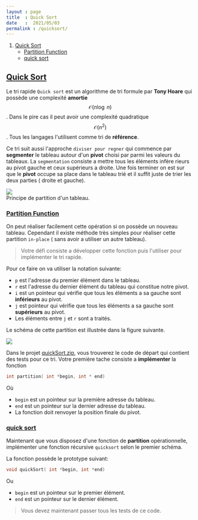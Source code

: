 ```yaml
---
layout : page
title  : Quick Sort
date   :  2021/05/03  
permalink : /quicksort/
---
```



1. [Quick Sort](#quicksort)
    - [Partition Function](#partition)
    - [quick sort](#quick)
    <a name='quick'></a>
    
    


## [Quick Sort](#quicksort)
<a name='quicksort'></a>

Le tri rapide `Quick sort` est un algorithme de tri formule par **Tony Hoare**
qui possède une complexité **amortie** $$ \mathcal{O}(n\log\;n)$$. Dans le pire
    cas il peut avoir une complexité quadratique $$\mathcal{O}(n^2)$$. Tous les
    langages l'utilisent comme tri de **référence**.


Ce tri suit aussi l'approche `diviser pour regner` qui commence par
**segmenter** le tableau autour d'un **pivot** choisi par parmi les valeurs du
tableaux. La `segmentation` consiste a mettre tous les éléments infère rieurs au
pivot  gauche et ceux supérieurs a droite. Une fois terminer on est sur que le
**pivot** occupe sa place dans le tableau trié et il suffit juste de trier les
deux parties ( droite et gauche).


<div class="fig figcenter fighighlight">
<img src="{{ site.url }}{{ site.baseurl}}/assignments/07_quicksort/partion_mecanism.png">
  <div class="figcaption">
  Principe de partition d'un tableau.
  </div>
</div>


### [Partition Function](#partition)
<a name='partition'></a>

On peut réaliser facilement cette opération si on possède un nouveau tableau.
Cependant il existe méthode très simples pour réaliser cette partition
`in-place` ( sans avoir a utiliser un autre tableau). 

> Votre défi consiste a développer cette fonction puis l'utiliser pour
implémenter le tri rapide.

Pour ce faire on va utiliser la notation suivante:


- `p` est l'adresse du premier élément dans le tableau.
- `r` est l'adresse du dernier élément du tableau qui constitue notre pivot.
- `i` est un pointeur qui vérifie que tous les éléments a sa gauche sont
**inférieurs** au pivot.
- `j` est pointeur qui vérifie que tous les éléments a sa gauche sont
**supérieurs** au pivot.
- Les éléments entre `j` et `r` sont a traités.

Le schéma de cette partition est illustrée dans la figure suivante.

<div class="figcenter fighighlight">
  <img src="{{ site.url }}{{ site.baseurl }}/assignments/07_quicksort/quick_sort.png">
</div>


Dans le projet <a href="{{ site.url }}{{site.baseurl}}/assignments/07_quicksort/quicksort.zip"> quickSort.zip</a>, vous trouverez le code de départ qui contient des tests pour ce tri. Votre première tache consiste a **implémenter** la fonction 


```cpp
int partition( int *begin, int * end)
```

Où

- `begin` est un pointeur sur la première adresse du tableau.
- `end` est un pointeur sur la dernier adresse du tableau.
- La fonction doit renvoyer la position  finale du pivot.



### [quick sort](#quick)
<a name='quick'></a>


Maintenant que vous disposez d'une fonction de **partition** opérationnelle,
implémenter une fonction récursive `quicksort` selon le premier schéma.

La fonction possède le prototype suivant:

```cpp
void quickSort( int *begin, int *end)
```

Ou

- `begin` est un pointeur sur le premier élément.
- `end` est un pointeur sur le dernier élément.

> Vous devez maintenant passer tous les tests de ce code.
